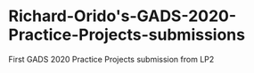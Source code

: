 # Richard-Orido's-GADS-2020-Practice-Projects-submissions
First GADS 2020 Practice Projects submission from LP2
